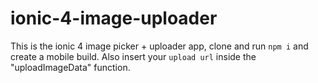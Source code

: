 # ionic-4-image-uploader
This is the ionic 4 image picker + uploader app,
clone and run
`npm i` and create a mobile build. 
Also insert your `upload url` inside the "uploadImageData" function.
